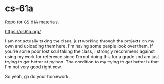 # cs-61a
Repo for CS 61A materials.

https://cs61a.org/

I am not actually taking the class, just working through the projects on my own and uploading them here. I'm having some people look over them. If you're some poor lost soul taking the class, I strongly recommend against using my work for reference since I'm not doing this for a grade and am just trying to get better at python. The condition to my trying to get better is that I'm not very good right now.

So yeah, go do your homework.
